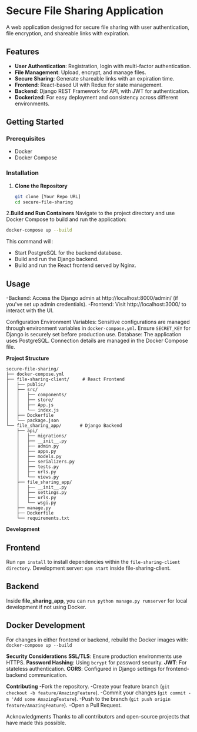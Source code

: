 # Secure File Sharing Application

A web application designed for secure file sharing with user authentication, file encryption, and shareable links with expiration.

## Features

- **User Authentication**: Registration, login with multi-factor authentication.
- **File Management**: Upload, encrypt, and manage files.
- **Secure Sharing**: Generate shareable links with an expiration time.
- **Frontend**: React-based UI with Redux for state management.
- **Backend**: Django REST Framework for API, with JWT for authentication.
- **Dockerized**: For easy deployment and consistency across different environments.

## Getting Started

### Prerequisites

- Docker
- Docker Compose

### Installation

1. **Clone the Repository**

   ```bash
   git clone [Your Repo URL]
   cd secure-file-sharing

2.**Build and Run Containers**
Navigate to the project directory and use Docker Compose to build and run the application:

   ```bash
   docker-compose up --build
   ```

This command will:
- Start PostgreSQL for the backend database.
- Build and run the Django backend.
- Build and run the React frontend served by Nginx.

## Usage
-Backend: Access the Django admin at http://localhost:8000/admin/ (if you've set up admin credentials).
-Frontend: Visit http://localhost:3000/ to interact with the UI.

Configuration
Environment Variables: Sensitive configurations are managed through environment variables in ```docker-compose.yml```. Ensure ```SECRET_KEY``` for Django is securely set before production use.
Database: The application uses PostgreSQL. Connection details are managed in the Docker Compose file.

**Project Structure**
```
secure-file-sharing/
├── docker-compose.yml
├── file-sharing-client/     # React Frontend
│   ├── public/
│   ├── src/
│   │   ├── components/
│   │   ├── store/
│   │   ├── App.js
│   │   └── index.js
│   ├── Dockerfile
│   └── package.json
└── file_sharing_app/       # Django Backend
    ├── api/
    │   ├── migrations/
    │   ├── __init__.py
    │   ├── admin.py
    │   ├── apps.py
    │   ├── models.py
    │   ├── serializers.py
    │   ├── tests.py
    │   ├── urls.py
    │   └── views.py
    ├── file_sharing_app/
    │   ├── __init__.py
    │   ├── settings.py
    │   ├── urls.py
    │   └── wsgi.py
    ├── manage.py
    ├── Dockerfile
    └── requirements.txt
```
**Development**
## Frontend
Run `npm install` to install dependencies within the `file-sharing-client directory`.
Development server: `npm start` inside file-sharing-client.

## Backend
Inside **file_sharing_app**, you can `run python manage.py runserver` for local development if not using Docker.

## Docker Development
For changes in either frontend or backend, rebuild the Docker images with:
`docker-compose up --build`

**Security Considerations**
**SSL/TLS**: Ensure production environments use HTTPS.
**Password Hashing**: Using `bcrypt` for password security.
**JWT**: For stateless authentication.
**CORS**: Configured in Django settings for frontend-backend communication.

**Contributing**
-Fork the repository.
-Create your feature branch (`git checkout -b feature/AmazingFeature`).
-Commit your changes (`git commit -m 'Add some AmazingFeature`).
-Push to the branch (`git push origin feature/AmazingFeature`).
-Open a Pull Request.



Acknowledgments
Thanks to all contributors and open-source projects that have made this possible.


